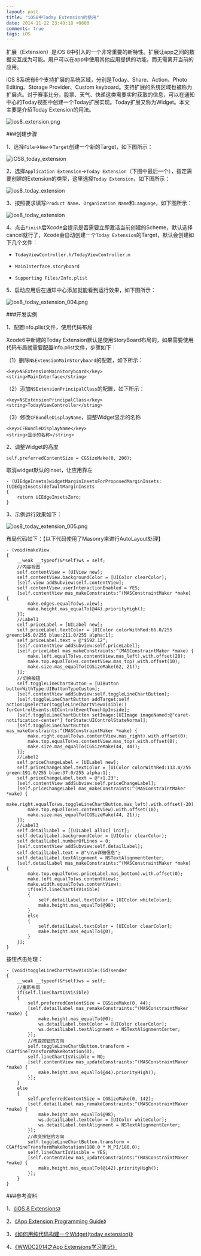 ```yaml
---
layout: post
title: "iOS8中Today Extension的使用"
date: 2014-11-22 23:49:18 +0800
comments: true
tags: iOS
---
```


扩展（Extension）是iOS 8中引入的一个非常重要的新特性。扩展让app之间的数据交互成为可能。用户可以在app中使用其他应用提供的功能，而无需离开当前的应用。

iOS 8系统有6个支持扩展的系统区域，分别是Today、Share、Action、Photo Editing、Storage Provider、Custom keyboard。支持扩展的系统区域也被称为扩展点。对于赛事比分，股票、天气、快递这类需要实时获取的信息，可以在通知中心的Today视图中创建一个Today扩展实现。Today扩展又称为Widget。本文主要是介绍Today Extension的用法。

![ios8_extension.png](/images/ios8_today_extension/ios8_today_extension.png)

###创建步骤

1、选择`File`->`New`->`Target`创建一个新的Target，如下图所示：

![iOS8_today_extension](/images/ios8_today_extension/ios8_today_extension_001.png)

2、选择`Application Extension`->`Today Extension`（下图中最后一个），指定需要创建的Extension的类型，这里选择`Today Extension`，如下图所示：

![ios8_today_extension](/images/ios8_today_extension/ios8_today_extension_002.png)

3、按照要求填写`Product Name`、`Organization Name`和`Language`，如下图所示：

![ios8_today_extension](/images/ios8_today_extension/ios8_today_extension_003.png)

4、点击`Finish`后Xcode会提示是否需要立即激活当前创建的Scheme，默认选择cancel就行了，Xcode会自动创建一个`Today Extension`的Target，默认会创建如下几个文件：

- `TodayViewController.h/TodayViewController.m`

- `MainInterface.storyboard`

- `Supporting Files/Info.plist`

5、启动应用后在通知中心添加就能看到运行效果，如下图所示：

![ios8_today_extension_004.png](/images/ios8_today_extension/ios8_today_extension_004.png)

###开发实例

1、配置Info.plist文件，使用代码布局

Xcode6中新建的Today Extension默认是使用StoryBoard布局的，如果需要使用代码布局就需要配置Info.plist文件，步骤如下：

（1）删除`NSExtensionMainStoryboard`的配置，如下所示：

```
<key>NSExtensionMainStoryboard</key>
<string>MainInterface</string>
```

（2）添加`NSExtensionPrincipalClass`的配置，如下所示：

```
<key>NSExtensionPrincipalClass</key>
<string>TodayViewController</string>
```
（3）修改`CFBundleDisplayName`，调整Widget显示的名称

```
<key>CFBundleDisplayName</key>
<string>显示的名称</string>
```

2、调整Widget的高度

`self.preferredContentSize = CGSizeMake(0, 200);`

取消widget默认的inset，让应用靠左

```
- (UIEdgeInsets)widgetMarginInsetsForProposedMarginInsets:(UIEdgeInsets)defaultMarginInsets
{
    return UIEdgeInsetsZero;
}
```

3、示例运行效果如下：

![ios8_today_extension_005.png](/images/ios8_today_extension/ios8_today_extension_005.png)

布局代码如下：【以下代码使用了Masonry来进行AutoLayout处理】

```
- (void)makeView
{
    __weak __typeof(&*self)ws = self;
    //内容视图
    self.contentView = [UIView new];
    self.contentView.backgroundColor = [UIColor clearColor];
    [self.view addSubview:self.contentView];
    self.contentView.userInteractionEnabled = YES;
    [self.contentView mas_makeConstraints:^(MASConstraintMaker *make) {
        make.edges.equalTo(ws.view);
        make.height.mas_equalTo(@44).priorityHigh();
    }];
    //Label1
    self.priceLabel = [UILabel new];
    self.priceLabel.textColor = [UIColor colorWithRed:66.0/255 green:145.0/255 blue:211.0/255 alpha:1];
    self.priceLabel.text = @"$592.12";
    [self.contentView addSubview:self.priceLabel];
    [self.priceLabel mas_makeConstraints:^(MASConstraintMaker *make) {
        make.left.equalTo(ws.contentView.mas_left).with.offset(20);
        make.top.equalTo(ws.contentView.mas_top).with.offset(10);
        make.size.mas_equalTo(CGSizeMake(62, 21));
    }];
    //切换按钮
    self.toggleLineChartButton = [UIButton buttonWithType:UIButtonTypeCustom];
    [self.contentView addSubview:self.toggleLineChartButton];
    [self.toggleLineChartButton addTarget:self action:@selector(toggleLineChartViewVisible:) forControlEvents:UIControlEventTouchUpInside];
    [self.toggleLineChartButton setImage:[UIImage imageNamed:@"caret-notification-center"] forState:UIControlStateNormal];
    [self.toggleLineChartButton mas_makeConstraints:^(MASConstraintMaker *make) {
        make.right.equalTo(ws.contentView.mas_right).with.offset(0);
        make.top.equalTo(ws.contentView.mas_top).with.offset(0);
        make.size.mas_equalTo(CGSizeMake(44, 44));
    }];
    //Label2
    self.priceChangeLabel = [UILabel new];
    self.priceChangeLabel.textColor = [UIColor colorWithRed:133.0/255 green:191.0/255 blue:37.0/255 alpha:1];
    self.priceChangeLabel.text = @"+1.23";
    [self.contentView addSubview:self.priceChangeLabel];
    [self.priceChangeLabel mas_makeConstraints:^(MASConstraintMaker *make) {
        make.right.equalTo(ws.toggleLineChartButton.mas_left).with.offset(-20);
        make.top.equalTo(ws.contentView).with.offset(10);
        make.size.mas_equalTo(CGSizeMake(44, 21));
    }];
    //Label3
    self.detailLabel = [[UILabel alloc] init];
    self.detailLabel.backgroundColor = [UIColor clearColor];
    self.detailLabel.numberOfLines = 0;
    [self.contentView addSubview:self.detailLabel];
    self.detailLabel.text = @"\n\n详细信息";
    self.detailLabel.textAlignment = NSTextAlignmentCenter;
    [self.detailLabel mas_makeConstraints:^(MASConstraintMaker *make) {
        make.top.equalTo(ws.priceLabel.mas_bottom).with.offset(0);
        make.left.equalTo(ws.contentView);
        make.width.equalTo(ws.contentView);
        if(self.lineChartIsVisible)
        {
            self.detailLabel.textColor = [UIColor whiteColor];
            make.height.mas_equalTo(@98);
        }
        else
        {
            self.detailLabel.textColor = [UIColor clearColor];
            make.height.mas_equalTo(@0);
        }
    }];
}
```

按钮点击处理：

```
- (void)toggleLineChartViewVisible:(id)sender
{
    __weak __typeof(&*self)ws = self;
    //重新布局
    if(self.lineChartIsVisible)
    {
        self.preferredContentSize = CGSizeMake(0, 44);
        [self.detailLabel mas_remakeConstraints:^(MASConstraintMaker *make) {
            make.height.mas_equalTo(@0);
            ws.detailLabel.textColor = [UIColor clearColor];
            ws.detailLabel.textAlignment = NSTextAlignmentCenter;
        }];
        //改变按钮的方向
        self.toggleLineChartButton.transform = CGAffineTransformMakeRotation(0);
        self.lineChartIsVisible = NO;
        [self.contentView mas_updateConstraints:^(MASConstraintMaker *make) {
            make.height.mas_equalTo(@44).priorityHigh();
        }];
    }
    else
    {
        self.preferredContentSize = CGSizeMake(0, 142);
        [self.detailLabel mas_remakeConstraints:^(MASConstraintMaker *make) {
            make.height.mas_equalTo(@98);
            ws.detailLabel.textColor = [UIColor whiteColor];
            ws.detailLabel.textAlignment = NSTextAlignmentCenter;
        }];
        //改变按钮的方向
        self.toggleLineChartButton.transform = CGAffineTransformMakeRotation(180.0 * M_PI/180.0);
        self.lineChartIsVisible = YES;
        [self.contentView mas_updateConstraints:^(MASConstraintMaker *make) {
            make.height.mas_equalTo(@142).priorityHigh();
        }];
    }
}
```

###参考资料

1、[《iOS 8 Extensions》](http://www.cnblogs.com/xdream86/p/3855932.html)

2、[《App Extension Programming Guide》](https://developer.apple.com/library/prerelease/ios/documentation/General/Conceptual/ExtensibilityPG/index.html#//apple_ref/doc/uid/TP40014214-CH20-SW1)

3、[《如何用纯代码构建一个Widget(today extension)》](http://adad184.com/2014/10/29/how-to-setup-today-extension-programmatically/)

4、[《WWDC2014之App Extensions学习笔记》](http://wangzz.github.io/blog/2014/06/23/wwdc2014zhi-app-extensionsxue-xi-bi-ji/)